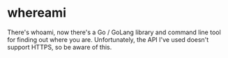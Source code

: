 # whereami
There's whoami, now there's a Go / GoLang library and command line tool for finding out where you are.
Unfortunately, the API I've used doesn't support HTTPS, so be aware of this.
